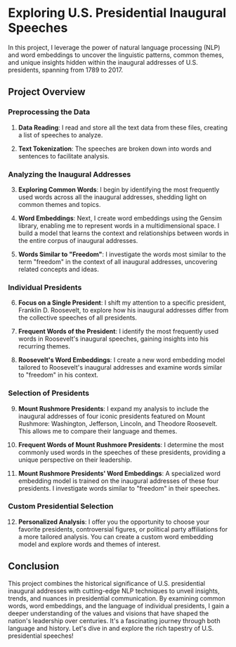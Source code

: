 # Exploring U.S. Presidential Inaugural Speeches

In this project, I leverage the power of natural language processing (NLP) and word embeddings to uncover the linguistic patterns, common themes, and unique insights hidden within the inaugural addresses of U.S. presidents, spanning from 1789 to 2017.

## Project Overview

### Preprocessing the Data

1. **Data Reading**: I read and store all the text data from these files, creating a list of speeches to analyze.

2. **Text Tokenization**: The speeches are broken down into words and sentences to facilitate analysis.

### Analyzing the Inaugural Addresses

3. **Exploring Common Words**: I begin by identifying the most frequently used words across all the inaugural addresses, shedding light on common themes and topics.

4. **Word Embeddings**: Next, I create word embeddings using the Gensim library, enabling me to represent words in a multidimensional space. I build a model that learns the context and relationships between words in the entire corpus of inaugural addresses.

5. **Words Similar to "Freedom"**: I investigate the words most similar to the term "freedom" in the context of all inaugural addresses, uncovering related concepts and ideas.

### Individual Presidents

6. **Focus on a Single President**: I shift my attention to a specific president, Franklin D. Roosevelt, to explore how his inaugural addresses differ from the collective speeches of all presidents.

7. **Frequent Words of the President**: I identify the most frequently used words in Roosevelt's inaugural speeches, gaining insights into his recurring themes.

8. **Roosevelt's Word Embeddings**: I create a new word embedding model tailored to Roosevelt's inaugural addresses and examine words similar to "freedom" in his context.

### Selection of Presidents

9. **Mount Rushmore Presidents**: I expand my analysis to include the inaugural addresses of four iconic presidents featured on Mount Rushmore: Washington, Jefferson, Lincoln, and Theodore Roosevelt. This allows me to compare their language and themes.

10. **Frequent Words of Mount Rushmore Presidents**: I determine the most commonly used words in the speeches of these presidents, providing a unique perspective on their leadership.

11. **Mount Rushmore Presidents' Word Embeddings**: A specialized word embedding model is trained on the inaugural addresses of these four presidents. I investigate words similar to "freedom" in their speeches.

### Custom Presidential Selection

12. **Personalized Analysis**: I offer you the opportunity to choose your favorite presidents, controversial figures, or political party affiliations for a more tailored analysis. You can create a custom word embedding model and explore words and themes of interest.

## Conclusion

This project combines the historical significance of U.S. presidential inaugural addresses with cutting-edge NLP techniques to unveil insights, trends, and nuances in presidential communication. By examining common words, word embeddings, and the language of individual presidents, I gain a deeper understanding of the values and visions that have shaped the nation's leadership over centuries. It's a fascinating journey through both language and history. Let's dive in and explore the rich tapestry of U.S. presidential speeches!